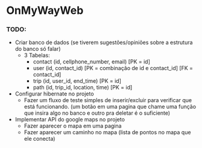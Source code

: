 # OnMyWayWeb

### TODO:

- Criar banco de dados (se tiverem sugestões/opiniões sobre a estrutura do banco só falar)
  - 3 Tabelas:
    - contact (id, cellphone_number, email) [PK = id]
    - user (id, contact_id) [PK = combinação de id e contact_id] [FK = contact_id]
    - trip (id, user_id, end_time) [PK = id]
    - path (id, trip_id, location, time) [PK = id]
- Configurar hibernate no projeto
  - Fazer um fluxo de teste simples de inserir/excluir para verificar que está funcionando.
    (um botão em uma pagina que chame uma função que insira algo no banco e outro pra deletar é o suficiente)
- Implementar API do google maps no projeto
  - Fazer aparecer o mapa em uma pagina
  - Fazer aparecer um caminho no mapa (lista de pontos no mapa que ele conecta)
  
